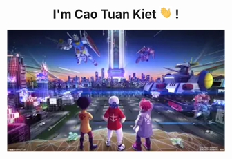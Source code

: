 <h1 align="center">I'm Cao Tuan Kiet <img src="https://github.com/caotuankietc3a/caotuankietc3a/blob/main/gifs/Hi.gif" width="30px"> ! </h1>
<img src="https://github.com/caotuankietc3a/caotuankietc3a/blob/main/images/metaverse.webp" width="100%" height="75%"/>
